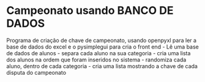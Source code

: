 # Campeonato usando BANCO DE DADOS
 Programa de criação de chave de campeonato, usando openpyxl para ler a base de dados do excel e o pysimplegui para cria o front end - Lê uma base de dados de alunos - separa cada aluno na sua categoria - cria uma lista dos alunos na ordem que foram inseridos no sistema - randomiza cada aluno, dentro de cada categoria - cria uma lista mostrando a chave de cada disputa do campeonato
